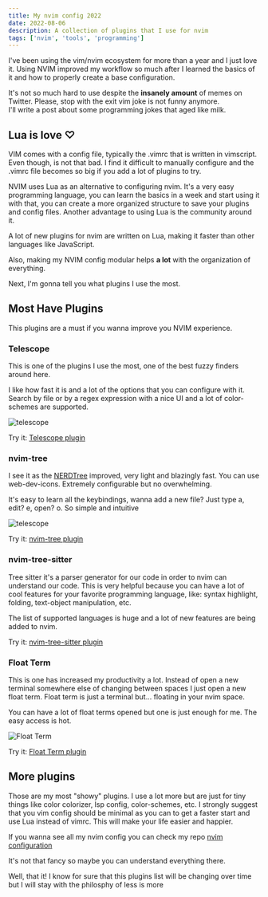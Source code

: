 ```yaml
---
title: My nvim config 2022
date: 2022-08-06
description: A collection of plugins that I use for nvim
tags: ['nvim', 'tools', 'programming']
---
```


I've been using the vim/nvim ecosystem for more than a year and I just love it.
Using NVIM improved my workflow so much after I learned the basics of it and how to properly create a base configuration.

It's not so much hard to use despite the **insanely amount** of memes on Twitter. Please, stop with the exit vim joke is not funny anymore.
<br>
I'll write a post about some programming jokes that aged like milk.

## Lua is love ♡

VIM comes with a config file, typically the .vimrc that is written in vimscript.
Even though, is not that bad. I find it difficult to manually configure and the .vimrc file becomes so big if you add a lot of plugins to try.

NVIM uses Lua as an alternative to configuring nvim. It's a very easy programming language, you can learn the basics in a week and start using it with that, you can create a more organized structure to save your plugins and config files.
Another advantage to using Lua is the community around it.

A lot of new plugins for nvim are written on Lua, making it faster than other languages like JavaScript.

Also, making my NVIM config modular helps **a lot** with the organization of everything.

Next, I'm gonna tell you what plugins I use the most.

## Most Have Plugins

This plugins are a must if you wanna improve you NVIM experience.

### Telescope

This is one of the plugins I use the most, one of the best fuzzy finders around here.

I like how fast it is and a lot of the options that you can configure with it. Search by file or by a regex expression with a nice UI and a lot of color-schemes are supported.

![telescope](../../assets/images/tele.gif)

Try it: [Telescope plugin](https://github.com/nvim-telescope/telescope.nvim)

### nvim-tree

I see it as the [NERDTree](https://github.com/preservim/nerdtree) improved, very light and blazingly fast.
You can use web-dev-icons. Extremely configurable but no overwhelming.

It's easy to learn all the keybindings, wanna add a new file? Just type a, edit? e, open? o. So simple and intuitive

![telescope](../../assets/images/nvimtree.gif)

Try it: [nvim-tree plugin](https://github.com/kyazdani42/nvim-tree.lua)

### nvim-tree-sitter

Tree sitter it's a parser generator for our code in order to nvim can understand our code.
This is very helpful because you can have a lot of cool features for your favorite programming language, like: syntax highlight, folding, text-object manipulation, etc.

The list of supported languages is huge and a lot of new features are being added to nvim.

Try it: [nvim-tree-sitter plugin](https://github.com/nvim-treesitter/nvim-treesitter)

### Float Term

This is one has increased my productivity a lot. Instead of open a new terminal somewhere else of changing between spaces
I just open a new float term. Float term is just a terminal but... floating in your nvim space.

You can have a lot of float terms opened but one is just enough for me. The easy access is hot.

![Float Term](../../assets/images/floatterm.gif)

Try it: [Float Term plugin](https://github.com/voldikss/vim-floaterm)

## More plugins

Those are my most "showy" plugins. I use a lot more but are just for tiny things like color colorizer, lsp config, color-schemes, etc.
I strongly suggest that you vim config should be minimal as you can to get a faster start and use Lua instead of vimrc. This will make your
life easier and happier.

If you wanna see all my nvim config you can check my repo
[nvim configuration](https://github.com/hectoraldairah/nvim-config)

It's not that fancy so maybe you can understand everything there.

Well, that it! I know for sure that this plugins list will be changing over time but I will stay with the philosphy of less is more
